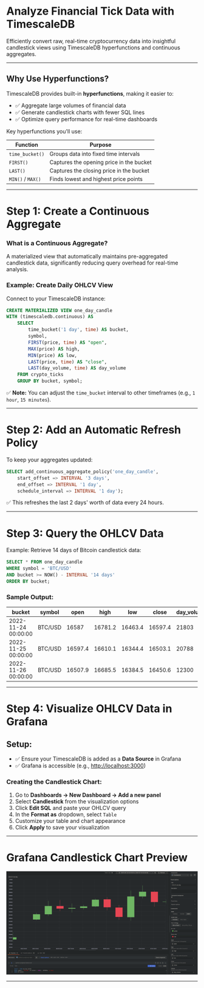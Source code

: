 # Analyze Financial Tick Data with TimescaleDB

Efficiently convert raw, real-time cryptocurrency data into insightful candlestick views using TimescaleDB hyperfunctions and continuous aggregates.

---

## Why Use Hyperfunctions?

TimescaleDB provides built-in **hyperfunctions**, making it easier to:

- ✅ Aggregate large volumes of financial data
- ✅ Generate candlestick charts with fewer SQL lines
- ✅ Optimize query performance for real-time dashboards

Key hyperfunctions you'll use:

| Function          | Purpose                                  |
| ----------------- | ---------------------------------------- |
| `time_bucket()`   | Groups data into fixed time intervals    |
| `FIRST()`         | Captures the opening price in the bucket |
| `LAST()`          | Captures the closing price in the bucket |
| `MIN()` / `MAX()` | Finds lowest and highest price points    |

---

# Step 1: Create a Continuous Aggregate

### What is a Continuous Aggregate?

A materialized view that automatically maintains pre-aggregated candlestick data, significantly reducing query overhead for real-time analysis.

### Example: Create Daily OHLCV View

Connect to your TimescaleDB instance:

```sql
CREATE MATERIALIZED VIEW one_day_candle
WITH (timescaledb.continuous) AS
    SELECT
        time_bucket('1 day', time) AS bucket,
        symbol,
        FIRST(price, time) AS "open",
        MAX(price) AS high,
        MIN(price) AS low,
        LAST(price, time) AS "close",
        LAST(day_volume, time) AS day_volume
    FROM crypto_ticks
    GROUP BY bucket, symbol;
```

✅ **Note:** You can adjust the `time_bucket` interval to other timeframes (e.g., `1 hour`, `15 minutes`).

---

# Step 2: Add an Automatic Refresh Policy

To keep your aggregates updated:

```sql
SELECT add_continuous_aggregate_policy('one_day_candle',
    start_offset => INTERVAL '3 days',
    end_offset => INTERVAL '1 day',
    schedule_interval => INTERVAL '1 day');
```

✅ This refreshes the last 2 days' worth of data every 24 hours.

---

# Step 3: Query the OHLCV Data

Example: Retrieve 14 days of Bitcoin candlestick data:

```sql
SELECT * FROM one_day_candle
WHERE symbol = 'BTC/USD'
AND bucket >= NOW() - INTERVAL '14 days'
ORDER BY bucket;
```

### Sample Output:

| bucket              | symbol  | open    | high    | low     | close   | day\_volume |
| ------------------- | ------- | ------- | ------- | ------- | ------- | ----------- |
| 2022-11-24 00:00:00 | BTC/USD | 16587   | 16781.2 | 16463.4 | 16597.4 | 21803       |
| 2022-11-25 00:00:00 | BTC/USD | 16597.4 | 16610.1 | 16344.4 | 16503.1 | 20788       |
| 2022-11-26 00:00:00 | BTC/USD | 16507.9 | 16685.5 | 16384.5 | 16450.6 | 12300       |

---

# Step 4: Visualize OHLCV Data in Grafana

## Setup:

- ✅ Ensure your TimescaleDB is added as a **Data Source** in Grafana
- ✅ Grafana is accessible (e.g., [http://localhost:3000](http://localhost:3000))

### Creating the Candlestick Chart:

1. Go to **Dashboards → New Dashboard → Add a new panel**
2. Select **Candlestick** from the visualization options
3. Click **Edit SQL** and paste your OHLCV query
4. In the **Format as** dropdown, select `Table`
5. Customize your table and chart appearance
6. Click **Apply** to save your visualization

---

# Grafana Candlestick Chart Preview

![Candlestick Chart Example](./preview/grafana_candlestick.png)

---
